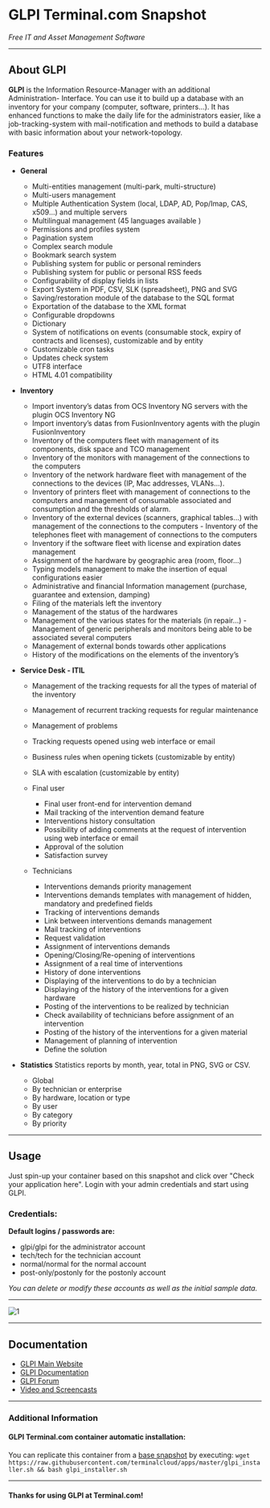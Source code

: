 # **GLPI** Terminal.com Snapshot
*Free IT and Asset Management Software*

---

## About GLPI
**GLPI** is the Information Resource-Manager with an additional Administration- Interface. You can use it to build up a database with an inventory for your company (computer, software, printers...). It has enhanced functions to make the daily life for the administrators easier, like a job-tracking-system with mail-notification and methods to build a database with basic information about your network-topology.

### Features
- **General**
  - Multi-entities management (multi-park, multi-structure)
  - Multi-users management
  - Multiple Authentication System (local, LDAP, AD, Pop/Imap, CAS, x509...) and multiple servers
  - Multilingual management (45 languages available )
  - Permissions and profiles system
  - Pagination system
  - Complex search module
  - Bookmark search system
  - Publishing system for public or personal reminders
  - Publishing system for public or personal RSS feeds
  - Configurability of display fields in lists
  - Export System in PDF, CSV, SLK (spreadsheet), PNG and SVG
  - Saving/restoration module of the database to the SQL format
  - Exportation of the database to the XML format
  - Configurable dropdowns
  - Dictionary
  - System of notifications on events (consumable stock, expiry of contracts and licenses), customizable and by entity
  - Customizable cron tasks
  - Updates check system
  - UTF8 interface
  - HTML 4.01 compatibility

- **Inventory**
  - Import inventory’s datas from OCS Inventory NG servers with the plugin OCS Inventory NG
  - Import inventory’s datas from FusionInventory agents with the plugin FusionInventory
  - Inventory of the computers fleet with management of its components, disk space and TCO management
  - Inventory of the monitors with management of the connections to the computers
  - Inventory of the network hardware fleet with management of the connections to the devices (IP, Mac addresses, VLANs...).
  - Inventory of printers fleet with management of connections to the computers and management of consumable associated and consumption and the thresholds of   alarm.
  - Inventory of the external devices (scanners, graphical tables...) with management of the connections to the computers - Inventory of the telephones fleet with  management of connections to the computers
  - Inventory if the software fleet with license and expiration dates management
  - Assignment of the hardware by geographic area (room, floor...)
  - Typing models management to make the insertion of equal configurations easier
  - Administrative and financial Information management (purchase, guarantee and extension, damping)
  - Filing of the materials left the inventory
  - Management of the status of the hardwares
  - Management of the various states for the materials (in repair...) - Management of generic peripherals and monitors being able to be associated several  computers
  - Management of external bonds towards other applications
  - History of the modifications on the elements of the inventory’s

- **Service Desk - ITIL**
  - Management of the tracking requests for all the types of material of the inventory
  - Management of recurrent tracking requests for regular maintenance
  - Management of problems
  - Tracking requests opened using web interface or email
  - Business rules when opening tickets (customizable by entity)
  - SLA with escalation (customizable by entity)

  - Final user

    - Final user front-end for intervention demand
    - Mail tracking of the intervention demand feature
    - Interventions history consultation
    - Possibility of adding comments at the request of intervention using web interface or email
    - Approval of the solution
    - Satisfaction survey

  - Technicians

    - Interventions demands priority management
    - Interventions demands templates with management of hidden, mandatory and predefined fields
    - Tracking of interventions demands
    - Link between interventions demands management
    - Mail tracking of interventions
    - Request validation
    - Assignment of interventions demands
    - Opening/Closing/Re-opening of interventions
    - Assignment of a real time of interventions
    - History of done interventions
    - Displaying of the interventions to do by a technician
    - Displaying of the history of the interventions for a given hardware
    - Posting of the interventions to be realized by technician
    - Check availability of technicians before assignment of an intervention
    - Posting of the history of the interventions for a given material
    - Management of planning of intervention
    - Define the solution

- **Statistics**
Statistics reports by month, year, total in PNG, SVG or CSV.
  - Global
  - By technician or enterprise
  - By hardware, location or type
  - By user
  - By category
  - By priority


---


## Usage

Just spin-up your container based on this snapshot and click over "Check your application here".
Login with your admin credentials and start using GLPI.


### Credentials:

**Default logins / passwords are:**

- glpi/glpi for the administrator account
- tech/tech for the technician account
- normal/normal for the normal account
- post-only/postonly for the postonly account

*You can delete or modify these accounts as well as the initial sample data.*

---

![1](http://www.glpi-project.org/IMG/png/computer1.png)

---

## Documentation
- [GLPI Main Website](http://www.glpi-project.org/spip.php?lang=en)
- [GLPI Documentation](http://www.glpi-project.org/spip.php?rubrique18)
- [GLPI Forum ](http://www.glpi-project.org/forum/)
- [Video and Screencasts](http://www.glpi-project.org/spip.php?rubrique85)

---


### Additional Information
#### GLPI Terminal.com container automatic installation:
You can replicate this container from a [base snapshot](https://www.terminal.com/tiny/FzpHiTXG1K) by executing:
`wget https://raw.githubusercontent.com/terminalcloud/apps/master/glpi_installer.sh && bash glpi_installer.sh`


---

#### Thanks for using GLPI at Terminal.com!